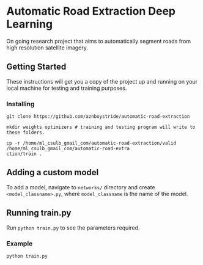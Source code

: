 # Automatic Road Extraction Deep Learning

On going research project that aims to automatically segment roads from high resolution satellite imagery.

## Getting Started

These instructions will get you a copy of the project up and running on your local machine for testing and training purposes.

### Installing

```
git clone https://github.com/aznboystride/automatic-road-extraction

mkdir weights optimizers # training and testing program will write to these folders.

cp -r /home/ml_csulb_gmail_com/automatic-road-extraction/valid /home/ml_csulb_gmail_com/automatic-road-extra
ction/train .
```

## Adding a custom model

To add a model, navigate to `networks/` directory and create `<model_classname>.py`, where `model_classname` is the name of the model.

## Running train.py

Run `python train.py` to see the parameters required.

### Example

`python train.py `
